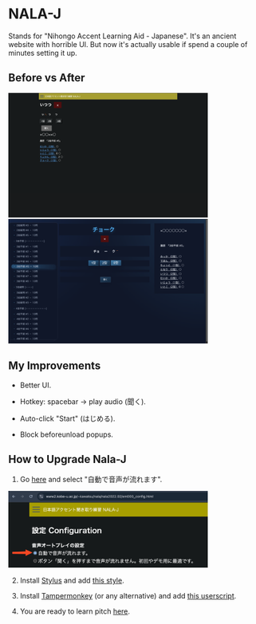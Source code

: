 # NALA-J

Stands for "Nihongo Accent Learning Aid - Japanese". It's an ancient website with horrible UI. But now it's actually usable if spend a couple of minutes setting it up.

## Before vs After

<img src='media/before.png' width='400'>
<img src='media/after.png' width='400'>

## My Improvements

- Better UI.

- Hotkey: spacebar -> play audio (聞く).

- Auto-click "Start" (はじめる).

- Block beforeunload popups.

## How to Upgrade Nala-J

1. Go [here](https://www2.kobe-u.ac.jp/~kawatsu/nala/nala2022.02/em000_config.html)
   and select "自動で音声が流れます".

<img src='media/config_autoplay_audio.png' width='400'>

2. Install [Stylus](https://chromewebstore.google.com/detail/stylus/clngdbkpkpeebahjckkjfobafhncgmne?hl=en)
   and add [this style](style.css).

3. Install [Tampermonkey](https://chromewebstore.google.com/detail/tampermonkey/dhdgffkkebhmkfjojejmpbldmpobfkfo?hl=en)
   (or any alternative) and add [this userscript](userscript.js).

4. You are ready to learn pitch [here](https://www2.kobe-u.ac.jp/~kawatsu/nala/nala2022.02/15_2haku_hint.html).
